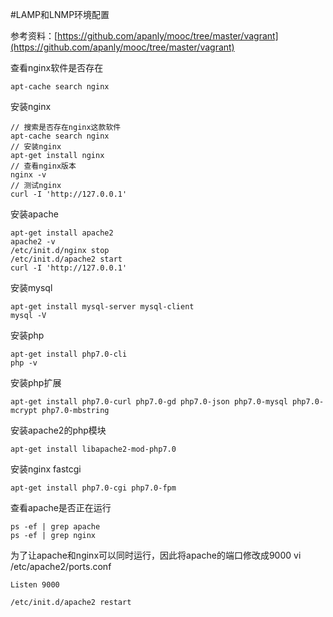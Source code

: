 #LAMP和LNMP环境配置

参考资料：[https://github.com/apanly/mooc/tree/master/vagrant](https://github.com/apanly/mooc/tree/master/vagrant)  

查看nginx软件是否存在
```
apt-cache search nginx
```

安装nginx
```
// 搜索是否存在nginx这款软件
apt-cache search nginx
// 安装nginx
apt-get install nginx
// 查看nginx版本
nginx -v
// 测试nginx
curl -I 'http://127.0.0.1'
```

安装apache
```
apt-get install apache2
apache2 -v
/etc/init.d/nginx stop
/etc/init.d/apache2 start
curl -I 'http://127.0.0.1'
```

安装mysql
```
apt-get install mysql-server mysql-client
mysql -V
```

安装php
```
apt-get install php7.0-cli
php -v
```

安装php扩展
```
apt-get install php7.0-curl php7.0-gd php7.0-json php7.0-mysql php7.0-mcrypt php7.0-mbstring
```

安装apache2的php模块
```
apt-get install libapache2-mod-php7.0
```

安装nginx fastcgi
```
apt-get install php7.0-cgi php7.0-fpm
```

查看apache是否正在运行
```
ps -ef | grep apache
ps -ef | grep nginx
```

为了让apache和nginx可以同时运行，因此将apache的端口修改成9000
vi /etc/apache2/ports.conf
```
Listen 9000
```

```
/etc/init.d/apache2 restart
```








